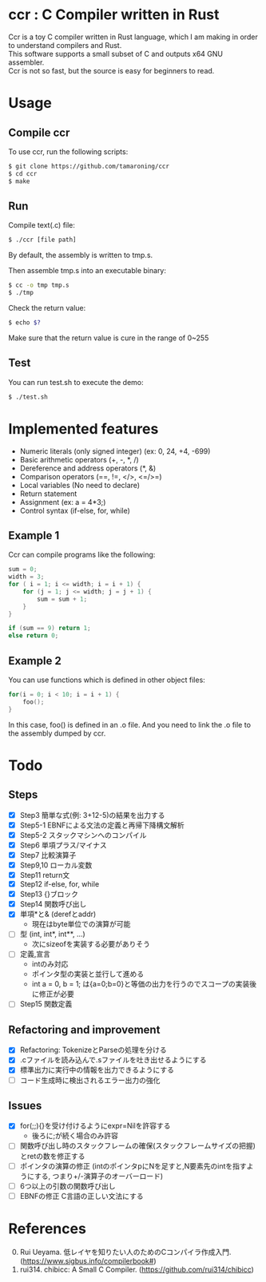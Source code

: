# ccr : C Compiler written in Rust
Ccr is a toy C compiler written in Rust language, which I am making in order to understand compilers and Rust.  
This software supports a small subset of C and outputs x64 GNU assembler.  
Ccr is not so fast, but the source is easy for beginners to read.   

# Usage
## Compile ccr
To use ccr, run the following scripts:

```sh
$ git clone https://github.com/tamaroning/ccr
$ cd ccr
$ make
```

## Run
Compile text(.c) file:  

```sh
$ ./ccr [file path]
```
By default, the assembly is written to tmp.s.  
  
Then assemble tmp.s into an executable binary:  

```sh
$ cc -o tmp tmp.s
$ ./tmp
```

Check the return value:  

```sh
$ echo $?
```
Make sure that the return value is cure in the range of 0~255  

## Test
You can run test.sh to execute the demo:  

```sh
$ ./test.sh
```

# Implemented features
- Numeric literals (only signed integer) (ex: 0, 24, +4, -699)
- Basic arithmetic operators (+, -, *, /)
- Dereference and address operators (*, &)
- Comparison operators (==, !=, </>, <=/>=)
- Local variables (No need to declare)
- Return statement
- Assignment (ex: a = 4*3;)
- Control syntax (if-else, for, while)

## Example 1
Ccr can compile programs like the following: 

```c
sum = 0;
width = 3;
for ( i = 1; i <= width; i = i + 1) {
    for (j = 1; j <= width; j = j + 1) {
        sum = sum + 1;
    }
}

if (sum == 9) return 1;
else return 0;
```

## Example 2
You can use functions which is defined in other object files:  
```c
for(i = 0; i < 10; i = i + 1) {
    foo();
}
```
In this case, foo() is defined in an .o file.
And you need to link the .o file to the assembly dumped by ccr.  

# Todo
## Steps  
- [x] Step3 簡単な式(例: 3+12-5)の結果を出力する
- [x] Step5-1 EBNFによる文法の定義と再帰下降構文解析
- [x] Step5-2 スタックマシンへのコンパイル
- [x] Step6 単項プラス/マイナス
- [x] Step7 比較演算子
- [x] Step9,10 ローカル変数
- [x] Step11 return文
- [x] Step12 if-else, for, while
- [x] Step13 {}ブロック
- [x] Step14 関数呼び出し
- [x] 単項*と& (derefとaddr)
    - 現在はbyte単位での演算が可能
- [ ] 型 (int, int*, int**, ...)
    - 次にsizeofを実装する必要がありそう
- [ ] 定義,宣言
    - intのみ対応
    - ポインタ型の実装と並行して進める
    - int a = 0, b = 1; は{a=0;b=0}と等価の出力を行うのでスコープの実装後に修正が必要
- [ ] Step15 関数定義

##  Refactoring and improvement
- [x] Refactoring: TokenizeとParseの処理を分ける  
- [x] .cファイルを読み込んで.sファイルを吐き出せるようにする
- [x] 標準出力に実行中の情報を出力できるようにする
- [ ] コード生成時に検出されるエラー出力の強化

## Issues
- [x] for(;;){}を受け付けるようにexpr=Nilを許容する
    - 後ろに;が続く場合のみ許容
- [ ] 関数呼び出し時のスタックフレームの確保(スタックフレームサイズの把握)とretの数を修正する
- [ ] ポインタの演算の修正 (intのポインタpにNを足すと,N要素先のintを指すようにする, つまり+/-演算子のオーバーロード)
- [ ] 6つ以上の引数の関数呼び出し
- [ ] EBNFの修正 C言語の正しい文法にする

# References
0. Rui Ueyama. 低レイヤを知りたい人のためのCコンパイラ作成入門. (https://www.sigbus.info/compilerbook#)  
1. rui314. chibicc: A Small C Compiler. (https://github.com/rui314/chibicc)  
